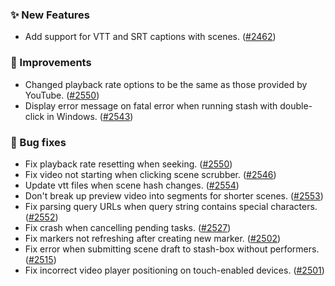 ### ✨ New Features
* Add support for VTT and SRT captions with scenes. ([#2462](https://github.com/stashapp/stash/pull/2462))

### 🎨 Improvements
* Changed playback rate options to be the same as those provided by YouTube. ([#2550](https://github.com/stashapp/stash/pull/2550))
* Display error message on fatal error when running stash with double-click in Windows. ([#2543](https://github.com/stashapp/stash/pull/2543))

### 🐛 Bug fixes
* Fix playback rate resetting when seeking. ([#2550](https://github.com/stashapp/stash/pull/2550))
* Fix video not starting when clicking scene scrubber. ([#2546](https://github.com/stashapp/stash/pull/2546))
* Update vtt files when scene hash changes. ([#2554](https://github.com/stashapp/stash/pulls?q=is%3Apr+is%3Aclosed))
* Don't break up preview video into segments for shorter scenes. ([#2553](https://github.com/stashapp/stash/pull/2553))
* Fix parsing query URLs when query string contains special characters. ([#2552](https://github.com/stashapp/stash/pull/2552))
* Fix crash when cancelling pending tasks. ([#2527](https://github.com/stashapp/stash/pull/2527))
* Fix markers not refreshing after creating new marker. ([#2502](https://github.com/stashapp/stash/pull/2502))
* Fix error when submitting scene draft to stash-box without performers. ([#2515](https://github.com/stashapp/stash/pull/2515))
* Fix incorrect video player positioning on touch-enabled devices. ([#2501](https://github.com/stashapp/stash/issues/2501))
